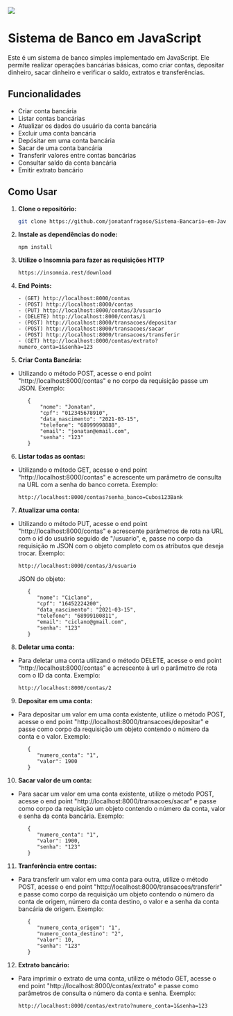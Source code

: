 ![](https://seeklogo.com/images/J/javascript-js-logo-2949701702-seeklogo.com.png)

# Sistema de Banco em JavaScript

Este é um sistema de banco simples implementado em JavaScript. Ele permite realizar operações bancárias básicas, como criar contas, depositar dinheiro, sacar dinheiro e verificar o saldo, extratos e transferências.

## Funcionalidades

- Criar conta bancária
- Listar contas bancárias
- Atualizar os dados do usuário da conta bancária
- Excluir uma conta bancária
- Depósitar em uma conta bancária
- Sacar de uma conta bancária
- Transferir valores entre contas bancárias
- Consultar saldo da conta bancária
- Emitir extrato bancário

## Como Usar

1. **Clone o repositório:**

   ```bash
   git clone https://github.com/jonatanfragoso/Sistema-Bancario-em-JavaScript.git
   ```
2. **Instale as dependências do node:**
   
   ```
   npm install
   ```
   
3. **Utilize o Insomnia para fazer as requisições HTTP**
   
   ```
   https://insomnia.rest/download
   ```
 

4. **End Points:**
   
   ```
   - (GET) http://localhost:8000/contas
   - (POST) http://localhost:8000/contas
   - (PUT) http://localhost:8000/contas/3/usuario
   - (DELETE) http://localhost:8000/contas/1
   - (POST) http://localhost:8000/transacoes/depositar
   - (POST) http://localhost:8000/transacoes/sacar
   - (POST) http://localhost:8000/transacoes/transferir
   - (GET) http://localhost:8000/contas/extrato?numero_conta=1&senha=123
   ```

5. **Criar Conta Bancária:**
- Utilizando o método POST, acesse o end point "http://localhost:8000/contas" e no corpo da requisição passe um JSON. Exemplo:
  
   ```
      {
          "nome": "Jonatan",
          "cpf": "012345678910",
          "data_nascimento": "2021-03-15",
          "telefone": "68999998888",
          "email": "jonatan@email.com",
          "senha": "123"
      }
   ```

6. **Listar todas as contas:**
- Utilizando o método GET, acesse o end point "http://localhost:8000/contas" e acrescente um parâmetro de consulta na URL com a senha do banco correta. Exemplo:
  
   ```
   http://localhost:8000/contas?senha_banco=Cubos123Bank
   ```
    
7. **Atualizar uma conta:**
- Utilizando o método PUT, acesse o end point "http://localhost:8000/contas" e acrescente parâmetros de rota na URL com o id do usuário seguido de "/usuario", e, passe no corpo da requisição m JSON com o objeto completo com os atributos que deseja trocar. Exemplo:
  
   ```
   http://localhost:8000/contas/3/usuario
   ```

  JSON do objeto:
  
   ```
      {
         "nome": "Ciclano",
         "cpf": "16452224200",
         "data_nascimento": "2021-03-15",
         "telefone": "68999100811",
         "email": "ciclano@gmail.com",
         "senha": "123"
      }
   ```

8. **Deletar uma conta:**
- Para deletar uma conta utilizand o método DELETE, acesse o end point "http://localhost:8000/contas" e acrescente à url o parâmetro de rota com o ID da conta. Exemplo:
  
   ```
   http://localhost:8000/contas/2
   ```

9. **Depositar em uma conta:**
- Para depositar um valor em uma conta existente, utilize o método POST, acesse o end point "http://localhost:8000/transacoes/depositar" e passe como corpo da requisição um objeto contendo o número da conta e o valor. Exemplo:

   ```
      {
         "numero_conta": "1",
         "valor": 1900
      }
   ```

10. **Sacar valor de um conta:**
- Para sacar um valor em uma conta existente, utilize o método POST, acesse o end point "http://localhost:8000/transacoes/sacar" e passe como corpo da requisição um objeto contendo o número da conta, valor e senha da conta bancária. Exemplo:
  
   ```
      {
         "numero_conta": "1",
         "valor": 1900,
         "senha": "123"
      }
   ```

11. **Tranferência entre contas:**
- Para transferir um valor em uma conta para outra, utilize o método POST, acesse o end point "http://localhost:8000/transacoes/transferir" e passe como corpo da requisição um objeto contendo o número da conta de origem, número da conta destino, o valor e a senha da conta bancária de origem. Exemplo:
  
   ```
      {
         "numero_conta_origem": "1",
         "numero_conta_destino": "2",
         "valor": 10,
         "senha": "123"
      }
   ```

12. **Extrato bancário:**
- Para imprimir o extrato de uma conta, utilize o método GET, acesse o end point "http://localhost:8000/contas/extrato" e passe como parâmetros de consulta o número da conta e senha. Exemplo:
  
   ```
   http://localhost:8000/contas/extrato?numero_conta=1&senha=123
   ```


